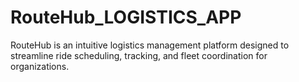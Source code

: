 # RouteHub_LOGISTICS_APP
RouteHub is an intuitive logistics management platform designed to streamline ride scheduling, tracking, and fleet coordination for organizations.
